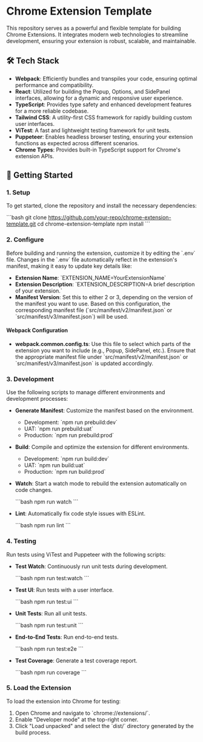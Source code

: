 # Chrome Extension Template

This repository serves as a powerful and flexible template for building Chrome Extensions. It integrates modern web technologies to streamline development, ensuring your extension is robust, scalable, and maintainable.

## 🛠 Tech Stack

- **Webpack**: Efficiently bundles and transpiles your code, ensuring optimal performance and compatibility.
- **React**: Utilized for building the Popup, Options, and SidePanel interfaces, allowing for a dynamic and responsive user experience.
- **TypeScript**: Provides type safety and enhanced development features for a more reliable codebase.
- **Tailwind CSS**: A utility-first CSS framework for rapidly building custom user interfaces.
- **ViTest**: A fast and lightweight testing framework for unit tests.
- **Puppeteer**: Enables headless browser testing, ensuring your extension functions as expected across different scenarios.
- **Chrome Types**: Provides built-in TypeScript support for Chrome's extension APIs.

## 🚀 Getting Started

### 1. Setup

To get started, clone the repository and install the necessary dependencies:

\`\`\`bash
git clone https://github.com/your-repo/chrome-extension-template.git
cd chrome-extension-template
npm install
\`\`\`

### 2. Configure

Before building and running the extension, customize it by editing the \`.env\` file. Changes in the \`.env\` file automatically reflect in the extension's manifest, making it easy to update key details like:

- **Extension Name**: \`EXTENSION_NAME=YourExtensionName\`
- **Extension Description**: \`EXTENSION_DESCRIPTION=A brief description of your extension.\`
- **Manifest Version**: Set this to either 2 or 3, depending on the version of the manifest you want to use. Based on this configuration, the corresponding manifest file (\`src/manifest/v2/manifest.json\` or \`src/manifest/v3/manifest.json\`) will be used.

#### Webpack Configuration

- **webpack.common.config.ts**: Use this file to select which parts of the extension you want to include (e.g., Popup, SidePanel, etc.). Ensure that the appropriate manifest file under \`src/manifest/v2/manifest.json\` or \`src/manifest/v3/manifest.json\` is updated accordingly.

### 3. Development

Use the following scripts to manage different environments and development processes:

- **Generate Manifest**: Customize the manifest based on the environment.

  - Development: \`npm run prebuild:dev\`
  - UAT: \`npm run prebuild:uat\`
  - Production: \`npm run prebuild:prod\`

- **Build**: Compile and optimize the extension for different environments.

  - Development: \`npm run build:dev\`
  - UAT: \`npm run build:uat\`
  - Production: \`npm run build:prod\`

- **Watch**: Start a watch mode to rebuild the extension automatically on code changes.

  \`\`\`bash
  npm run watch
  \`\`\`

- **Lint**: Automatically fix code style issues with ESLint.

  \`\`\`bash
  npm run lint
  \`\`\`

### 4. Testing

Run tests using ViTest and Puppeteer with the following scripts:

- **Test Watch**: Continuously run unit tests during development.

  \`\`\`bash
  npm run test:watch
  \`\`\`

- **Test UI**: Run tests with a user interface.

  \`\`\`bash
  npm run test:ui
  \`\`\`

- **Unit Tests**: Run all unit tests.

  \`\`\`bash
  npm run test:unit
  \`\`\`

- **End-to-End Tests**: Run end-to-end tests.

  \`\`\`bash
  npm run test:e2e
  \`\`\`

- **Test Coverage**: Generate a test coverage report.

  \`\`\`bash
  npm run coverage
  \`\`\`

### 5. Load the Extension

To load the extension into Chrome for testing:

1. Open Chrome and navigate to \`chrome://extensions/\`.
2. Enable "Developer mode" at the top-right corner.
3. Click "Load unpacked" and select the \`dist/\` directory generated by the build process.
